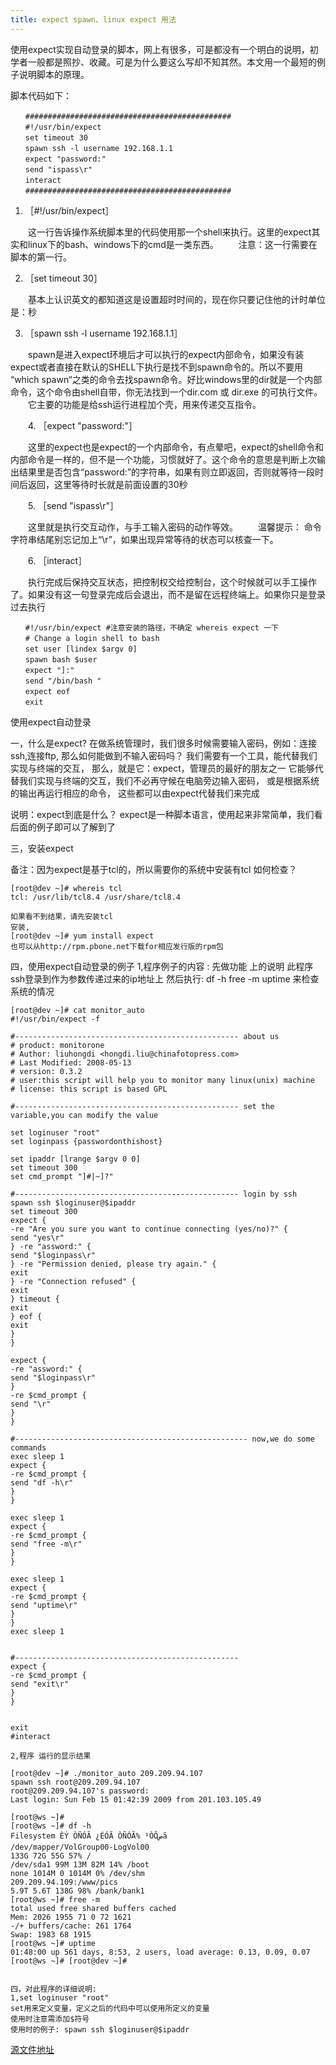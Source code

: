 ```yaml
---
title: expect spawn、linux expect 用法
---
```


使用expect实现自动登录的脚本，网上有很多，可是都没有一个明白的说明，初学者一般都是照抄、收藏。可是为什么要这么写却不知其然。本文用一个最短的例子说明脚本的原理。

脚本代码如下：
```
　　##############################################
　　#!/usr/bin/expect
　　set timeout 30
　　spawn ssh -l username 192.168.1.1
　　expect "password:"
　　send "ispass\r"
　　interact
　　##############################################
```
1. ［#!/usr/bin/expect］

　　这一行告诉操作系统脚本里的代码使用那一个shell来执行。这里的expect其实和linux下的bash、windows下的cmd是一类东西。
　　注意：这一行需要在脚本的第一行。

2. ［set timeout 30］

　　基本上认识英文的都知道这是设置超时时间的，现在你只要记住他的计时单位是：秒

3. ［spawn ssh -l username 192.168.1.1］

　　spawn是进入expect环境后才可以执行的expect内部命令，如果没有装expect或者直接在默认的SHELL下执行是找不到spawn命令的。所以不要用 “which spawn“之类的命令去找spawn命令。好比windows里的dir就是一个内部命令，这个命令由shell自带，你无法找到一个dir.com 或 dir.exe 的可执行文件。
　　它主要的功能是给ssh运行进程加个壳，用来传递交互指令。

　　4. ［expect "password:"］

　　这里的expect也是expect的一个内部命令，有点晕吧，expect的shell命令和内部命令是一样的，但不是一个功能，习惯就好了。这个命令的意思是判断上次输出结果里是否包含“password:”的字符串，如果有则立即返回，否则就等待一段时间后返回，这里等待时长就是前面设置的30秒

　　5. ［send "ispass\r"］

　　这里就是执行交互动作，与手工输入密码的动作等效。
　　温馨提示： 命令字符串结尾别忘记加上“\r”，如果出现异常等待的状态可以核查一下。

　　6. ［interact］

　　执行完成后保持交互状态，把控制权交给控制台，这个时候就可以手工操作了。如果没有这一句登录完成后会退出，而不是留在远程终端上。如果你只是登录过去执行
```
　　#!/usr/bin/expect #注意安装的路径，不确定 whereis expect 一下
　　# Change a login shell to bash
　　set user [lindex $argv 0]
　　spawn bash $user
　　expect "]:"
　　send "/bin/bash "
　　expect eof
　　exit
```

使用expect自动登录

一，什么是expect?
在做系统管理时，我们很多时候需要输入密码，例如：连接 ssh,连接ftp,
那么如何能做到不输入密码吗？
我们需要有一个工具，能代替我们实现与终端的交互，
那么，就是它：expect，管理员的最好的朋友之一
它能够代替我们实现与终端的交互，我们不必再守候在电脑旁边输入密码，
或是根据系统的输出再运行相应的命令，
这些都可以由expect代替我们来完成

说明：expect到底是什么？
expect是一种脚本语言，使用起来非常简单，我们看后面的例子即可以了解到了

三，安装expect

备注：因为expect是基于tcl的，所以需要你的系统中安装有tcl
如何检查？
```
[root@dev ~]# whereis tcl
tcl: /usr/lib/tcl8.4 /usr/share/tcl8.4

如果看不到结果，请先安装tcl
安装,
[root@dev ~]# yum install expect
也可以从http://rpm.pbone.net下载for相应发行版的rpm包
```

四，使用expect自动登录的例子
1,程序例子的内容 :
先做功能 上的说明
此程序ssh登录到作为参数传递过来的ip地址上
然后执行: df -h
free -m
uptime
来检查系统的情况

```
[root@dev ~]# cat monitor_auto
#!/usr/bin/expect -f

#-------------------------------------------------- about us
# product: monitorone
# Author: liuhongdi <hongdi.liu@chinafotopress.com>
# Last Modified: 2008-05-13
# version: 0.3.2
# user:this script will help you to monitor many linux(unix) machine
# license: this script is based GPL

#-------------------------------------------------- set the variable,you can modify the value

set loginuser "root"
set loginpass {passwordonthishost}

set ipaddr [lrange $argv 0 0]
set timeout 300
set cmd_prompt "]#|~]?"

#-------------------------------------------------- login by ssh
spawn ssh $loginuser@$ipaddr
set timeout 300
expect {
-re "Are you sure you want to continue connecting (yes/no)?" {
send "yes\r"
} -re "assword:" {
send "$loginpass\r"
} -re "Permission denied, please try again." {
exit
} -re "Connection refused" {
exit
} timeout {
exit
} eof {
exit
}
}

expect {
-re "assword:" {
send "$loginpass\r"
}
-re $cmd_prompt {
send "\r"
}
}

#---------------------------------------------------- now,we do some commands
exec sleep 1
expect {
-re $cmd_prompt {
send "df -h\r"
}
}

exec sleep 1
expect {
-re $cmd_prompt {
send "free -m\r"
}
}

exec sleep 1
expect {
-re $cmd_prompt {
send "uptime\r"
}
}
exec sleep 1


#--------------------------------------------------
expect {
-re $cmd_prompt {
send "exit\r"
}
}


exit
#interact

2,程序 运行的显示结果

[root@dev ~]# ./monitor_auto 209.209.94.107
spawn ssh root@209.209.94.107
root@209.209.94.107's password:
Last login: Sun Feb 15 01:42:39 2009 from 201.103.105.49

[root@ws ~]#
[root@ws ~]# df -h
Filesystem ÈÝ ÒÑÓÃ ¿ÉÓÃ ÒÑÓÃ% ¹ÒÔصã
/dev/mapper/VolGroup00-LogVol00
133G 72G 55G 57% /
/dev/sda1 99M 13M 82M 14% /boot
none 1014M 0 1014M 0% /dev/shm
209.209.94.109:/www/pics
5.9T 5.6T 138G 98% /bank/bank1
[root@ws ~]# free -m
total used free shared buffers cached
Mem: 2026 1955 71 0 72 1621
-/+ buffers/cache: 261 1764
Swap: 1983 68 1915
[root@ws ~]# uptime
01:48:00 up 561 days, 8:53, 2 users, load average: 0.13, 0.09, 0.07
[root@ws ~]# [root@dev ~]#


四，对此程序的详细说明:
1,set loginuser "root"
set用来定义变量，定义之后的代码中可以使用所定义的变量
使用时注意需添加$符号
使用时的例子: spawn ssh $loginuser@$ipaddr 
```


[源文件地址](https://blog.csdn.net/ysdaniel/article/details/7059511)